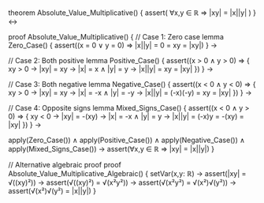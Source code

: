 theorem Absolute_Value_Multiplicative() {
  assert(
    ∀x,y ∈ ℝ ⇒ |xy| = |x||y|
  )
} ↔

proof Absolute_Value_Multiplicative() {
  // Case 1: Zero case
  lemma Zero_Case() {
    assert((x = 0 ∨ y = 0) ⇒ |x||y| = 0 = xy = |xy|)
  } →

  // Case 2: Both positive
  lemma Positive_Case() {
    assert((x > 0 ∧ y > 0) ⇒ {
      xy > 0 →
      |xy| = xy →
      |x| = x ∧ |y| = y →
      |x||y| = xy = |xy|
    })
  } →

  // Case 3: Both negative
  lemma Negative_Case() {
    assert((x < 0 ∧ y < 0) ⇒ {
      xy > 0 →
      |xy| = xy →
      |x| = -x ∧ |y| = -y →
      |x||y| = (-x)(-y) = xy = |xy|
    })
  } →

  // Case 4: Opposite signs
  lemma Mixed_Signs_Case() {
    assert((x < 0 ∧ y > 0) ⇒ {
      xy < 0 →
      |xy| = -(xy) →
      |x| = -x ∧ |y| = y →
      |x||y| = (-x)y = -(xy) = |xy|
    })
  } →

  apply(Zero_Case()) ∧
  apply(Positive_Case()) ∧
  apply(Negative_Case()) ∧
  apply(Mixed_Signs_Case()) →
  assert(∀x,y ∈ ℝ ⇒ |xy| = |x||y|)
}

// Alternative algebraic proof
proof Absolute_Value_Multiplicative_Algebraic() {
  setVar(x,y: ℝ) →
  assert(|xy| = √((xy)²)) →
  assert(√((xy)²) = √(x²y²)) →
  assert(√(x²y²) = √(x²)√(y²)) →
  assert(√(x²)√(y²) = |x||y|)
}